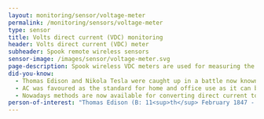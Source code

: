 ```yaml
---
layout: monitoring/sensor/voltage-meter
permalink: /monitoring/sensors/voltage-meter
type: sensor
title: Volts direct current (VDC) monitoring
header: Volts direct current (VDC) meter
subheader: Spook remote wireless sensors
sensor-image: /images/sensor/voltage-meter.svg
page-description: Spook wireless VDC meters are used for measuring the voltage of third party devices and batteries. There are a range of different sensor voltages available but the most common Spook meter measures voltage up to 5 VDC.
did-you-know:
  - Thomas Edison and Nikola Tesla were caught up in a battle now known as the War of the Currents during the 1880s. Edison developed a current that runs continually along a single direction (Direct Current) whereas Tesla developed alternating current (AC). The problem with DC is it is not easily converted to high or low voltages and therefore not efficient at large scale distribution. 
  - AC was favoured as the standard for home and office use as it can be converted to various voltages using transformers. However, in recent years DC has had a renaissance as its used in many common appliances such as LEDs, computers, solar cells and electric vehicles. 
  - Nowadays methods are now available for converting direct current to higher and lower voltages and as DC is more stable than AC, organisations are finding ways of using high voltage direct current (HVDC) to transport electricity long distances with less electricity loss.
person-of-interest: "Thomas Edison (B: 11<sup>th</sup> February 1847 - D: 18<sup>th</sup> October 1931)"
---
```

